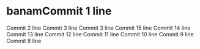 # banamCommit 1 line
Commit 2 line
Commit 3 line
Commit 3 line
Commit 15 line
Commit 14 line
Commit 13 line
Commit 12 line
Commit 11 line
Commit 10 line
Commit 9 line
Commit 8 line
